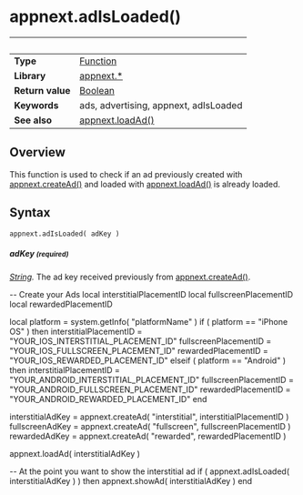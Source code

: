 # appnext.adIsLoaded()

|                      | &nbsp; 
| -------------------- | ---------------------------------------------------------------
| __Type__             | [Function](http://docs.coronalabs.com/api/type/Function.html)
| __Library__          | [appnext.*](Readme.markdown)
| __Return value__     | [Boolean](http://docs.coronalabs.com/api/type/Boolean.html)
| __Keywords__         | ads, advertising, appnext, adIsLoaded
| __See also__         | [appnext.loadAd()](loadAd.markdown)


## Overview

This function is used to check if an ad previously created with [appnext.createAd()](createAd.markdown) and loaded with [appnext.loadAd()](loadAd.markdown) is already loaded.


## Syntax

	appnext.adIsLoaded( adKey )

##### adKey <small>(required)</small>
_[String](http://docs.coronalabs.com/api/type/String.html)._ The ad key received previously from [appnext.createAd()](createAd.markdown).



-- Create your Ads
local interstitialPlacementID
local fullscreenPlacementID
local rewardedPlacementID

local platform = system.getInfo( "platformName" )
if ( platform == "iPhone OS" ) then
    interstitialPlacementID = "YOUR_IOS_INTERSTITIAL_PLACEMENT_ID"
    fullscreenPlacementID = "YOUR_IOS_FULLSCREEN_PLACEMENT_ID"
    rewardedPlacementID = "YOUR_IOS_REWARDED_PLACEMENT_ID"
elseif ( platform == "Android" ) then
    interstitialPlacementID = "YOUR_ANDROID_INTERSTITIAL_PLACEMENT_ID"
    fullscreenPlacementID = "YOUR_ANDROID_FULLSCREEN_PLACEMENT_ID"
    rewardedPlacementID = "YOUR_ANDROID_REWARDED_PLACEMENT_ID"
end

interstitialAdKey = appnext.createAd( "interstitial", interstitialPlacementID )
fullscreenAdKey = appnext.createAd( "fullscreen", fullscreenPlacementID )
rewardedAdKey = appnext.createAd( "rewarded", rewardedPlacementID )

appnext.loadAd( interstitialAdKey )

-- At the point you want to show the interstitial ad
if ( appnext.adIsLoaded( interstitialAdKey ) ) then
	appnext.showAd( interstitialAdKey )
end
``````
